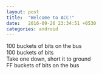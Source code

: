 ```yaml
---
layout: post
title:  "Welcome to ACC!"
date:   2016-09-26 23:34:51 +0530
categories: android
---
```


100 buckets of bits on the bus<br>
100 buckets of bits<br>
Take one down, short it to ground<br>
FF buckets of bits on the bus<br>

